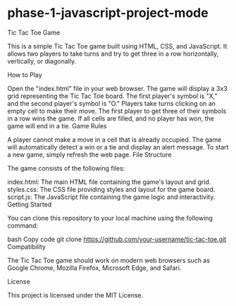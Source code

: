 # phase-1-javascript-project-mode
Tic Tac Toe Game

This is a simple Tic Tac Toe game built using HTML, CSS, and JavaScript. It allows two players to take turns and try to get three in a row horizontally, vertically, or diagonally.

How to Play

Open the "index.html" file in your web browser.
The game will display a 3x3 grid representing the Tic Tac Toe board.
The first player's symbol is "X," and the second player's symbol is "O."
Players take turns clicking on an empty cell to make their move.
The first player to get three of their symbols in a row wins the game.
If all cells are filled, and no player has won, the game will end in a tie.
Game Rules

A player cannot make a move in a cell that is already occupied.
The game will automatically detect a win or a tie and display an alert message.
To start a new game, simply refresh the web page.
File Structure

The game consists of the following files:

index.html: The main HTML file containing the game's layout and grid.
styles.css: The CSS file providing styles and layout for the game board.
script.js: The JavaScript file containing the game logic and interactivity.
Getting Started

You can clone this repository to your local machine using the following command:

bash
Copy code
git clone https://github.com/your-username/tic-tac-toe.git
Compatibility

The Tic Tac Toe game should work on modern web browsers such as Google Chrome, Mozilla Firefox, Microsoft Edge, and Safari.

License

This project is licensed under the MIT License.
